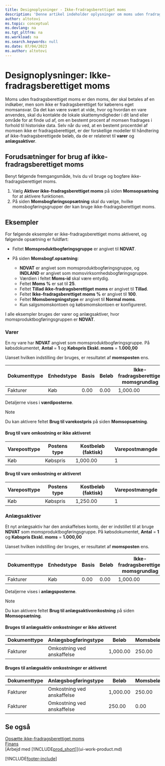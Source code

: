 ```yaml
---
title: Designoplysninger - Ikke-fradragsberettiget moms
description: 'Denne artikel indeholder oplysninger om moms uden fradragsberettiget moms, der skal betales af en indkøber, men som ikke er fradragsberettiget for køberens eget momsansvar.'
author: altotovi
ms.topic: conceptual
ms.devlang: na
ms.tgt_pltfrm: na
ms.workload: na
ms.search.keywords: null
ms.date: 07/04/2023
ms.author: altotovi
---
```


# <a name="design-details-non-deductible-vat"></a>Designoplysninger: Ikke-fradragsberettiget moms

Moms uden fradragsberettiget moms er den moms, der skal betales af en indkøber, men som ikke er fradragsberettiget for køberens eget momsansvar. Da det kan være svært at vide, hvor og hvordan en vare anvendes, skal du kontakte de lokale skattemyndigheder i dit land eller område for at finde ud af, om en bestemt procent af momsen fradrages i forhold til historiske data. Selv når du ved, at en bestemt procentdel af momsen ikke er fradragsberettiget, er der forskellige modeller til håndtering af ikke-fradragsberettigede beløb, da de er relateret til **varer** og **anlægsaktiver**.

## <a name="prerequisites-for-using-non-deductible-vat"></a>Forudsætninger for brug af ikke-fradragsberettiget moms

Benyt følgende fremgangsmåde, hvis du vil bruge og bogføre ikke-fradragsberettiget moms.

1. Vælg **Aktiver ikke-fradragsberettiget moms** på siden **Momsopsætning** for at aktivere funktionen.
2. På siden **Momsbogføringsopsætning** skal du vælge, hvilke momsbogføringsgrupper der kan bruge ikke-fradragsberettiget moms.

## <a name="examples"></a>Eksempler

For følgende eksempler er ikke-fradragsberettiget moms aktiveret, og følgende opsætning er fuldført:

- Feltet **Momsproduktbogføringsgruppe** er angivet til **NDVAT**.
- På siden **Momsbogf.opsætning**:

    - **NDVAT** er angivet som momsproduktbogføringsgruppe, og **INDLAND** er angivet som momsvirksomhedsbogføringsgruppe.
    - Værdien i feltet **Moms-id** skal være entydig.
    - Feltet **Moms %** er sat til **25**.
    - Feltet **Tillad ikke-fradragsberettiget moms** er angivet til **Tillad**.
    - Feltet **Ikke-fradragsberettiget moms %** er angivet til **100**.
    - Feltet **Momsberegningstype** er angivet til **Normal moms**.
    - Kun salgsmomskontoen og købsmomskontoen er konfigureret.

I alle eksempler bruges der varer og anlægsaktiver, hvor momsproduktbogføringsgruppen er **NDVAT**.

### <a name="items"></a>Varer

En ny vare har **NDVAT** angivet som momsproduktbogføringsgruppe. På købsdokumentet, **Antal** = **1** og **Købspris Ekskl. moms** = **1.000,00**

Uanset hvilken indstilling der bruges, er resultatet af **momsposten** ens.

| Dokumenttype | Enhedstype | Basis | Beløb | Ikke-fradragsberettiget momsgrundlag | Ikke-fradragsberettiget momsbeløb |
|---|---|---|---|---|---|
| Fakturer | Køb | 0.00 | 0.00 | 1,000.00 | 250.00 |

Detaljerne vises i **værdiposterne**.

> [!NOTE]
> Du kan aktivere feltet **Brug til varekostpris** på siden **Momsopsætning**.

#### <a name="use-for-item-cost-isnt-enabled"></a>Brug til vare omkostning er ikke aktiveret

| Vareposttype | Postens type | Kostbeløb (faktisk) | Varepostmængde |
|---|---|---|---|
| Køb | Købspris | 1,000.00 | 1 |

#### <a name="use-for-item-cost-is-enabled"></a>Brug til vare omkostning er aktiveret

| Vareposttype | Postens type | Kostbeløb (faktisk) | Varepostmængde |
|---|---|---|---|
| Køb | Købspris | 1,250.00 | 1 |

### <a name="fixed-assets"></a>Anlægsaktiver

Et nyt anlægsaktiv har den anskaffelses konto, der er indstillet til at bruge **NDVAT** som momsproduktbogføringsgruppe. På købsdokumentet, **Antal** = **1** og **Købspris Ekskl. moms** = **1.000,00**

Uanset hvilken indstilling der bruges, er resultatet af **momsposten** ens.

| Dokumenttype | Enhedstype | Basis | Beløb | Ikke-fradragsberettiget momsgrundlag | Ikke-fradragsberettiget momsbeløb |
|---|---|---|---|---|---|
| Fakturer | Køb | 0.00 | 0.00 | 1,000.00 | 250.00 |

Detaljerne vises i **anlægsposterne**.

> [!NOTE]
> Du kan aktivere feltet **Brug til anlægsaktivomkostning** på siden **Momsopsætning**.

#### <a name="use-for-fixed-asset-cost-isnt-enabled"></a>Bruges til anlægsaktiv omkostninger er ikke aktiveret

| Dokumenttype | Anlægsbogføringstype | Beløb | Momsbeløb |
|---|---|---|---|
| Fakturer | Omkostning ved anskaffelse | 1,000.00 | 250.00 |

#### <a name="use-for-fixed-asset-cost-is-enabled"></a>Bruges til anlægsaktiv omkostninger er aktiveret

| Dokumenttype | Anlægsbogføringstype | Beløb | Momsbeløb |
|---|---|---|---|
| Fakturer | Omkostning ved anskaffelse | 1,000.00 | 250.00 |
| Fakturer | Omkostning ved anskaffelse | 250.00 | 0.00 |

## <a name="see-also"></a>Se også

[Opsætte ikke-fradragsberettiget moms](finance-setup-nondeductible-vat.md)  
[Finans](finance.md)  
[Arbejd med [!INCLUDE[prod_short](includes/prod_short.md)]](ui-work-product.md)

[!INCLUDE[footer-include](includes/footer-banner.md)]
